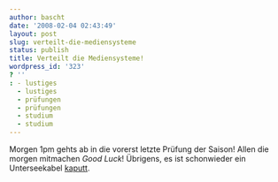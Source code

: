 ```yaml
---
author: bascht
date: '2008-02-04 02:43:49'
layout: post
slug: verteilt-die-mediensysteme
status: publish
title: Verteilt die Mediensysteme!
wordpress_id: '323'
? ''
: - lustiges
  - lustiges
  - prüfungen
  - prüfungen
  - studium
  - studium
---
```


Morgen 1pm gehts ab in die vorerst letzte Prüfung der Saison! Allen
die morgen mitmachen *Good Luck*! Übrigens, es ist schonwieder ein
Unterseekabel
[kaputt](http://afp.google.com/article/ALeqM5i03tUdyj8wf2Xa9P4trWEjqAJdyQ).


